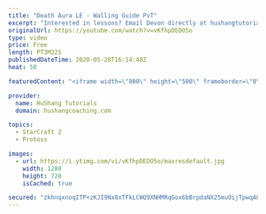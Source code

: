 ```yaml
---
title: "Death Aura LE - Walling Guide PvT"
excerpt: "Interested in lessons? Email Devon directly at hushangtutorials@outlook.com ------------------------------------------------------------------------------------------------------- Want to support HuShang Tutorials directly? Patreon is a website where you can contribute a monthly donation that will help"
originalUrl: https://youtube.com/watch?v=vKfhpDEDO5o
type: video
price: Free
length: PT3M22S
publishedDateTime: 2020-05-28T16:14:48Z
heat: 50

featuredContent: "<iframe width=\"800\" height=\"500\" frameborder=\"0\" src=\"https://www.youtube.com/embed/vKfhpDEDO5o\" allow=\"accelerometer; autoplay; encrypted-media; gyroscope; picture-in-picture\" allowfullscreen></iframe>"

provider:
  name: HuShang Tutorials
  domain: hushangcoaching.com

topics:
  - StarCraft 2
  - Protoss

images:
  - url: https://i.ytimg.com/vi/vKfhpDEDO5o/maxresdefault.jpg
    width: 1280
    height: 720
    isCached: true

secured: "zkhnqxnoqITP+zKJI9Nx8xTFkLCWQ9XNHMRqGox6bBrpdaNX25muOijTpwqA0PkFL7V75qZw+H4PUjXgSEXzIzOtHt9tBHfS3M1ynHXcpEOWyZfweuZrHHWEFqbP5vgodcc7G+Hc7DwCF8Lb7M6cfigI74HDRMKGbfQYxAZs41O3/L51tzzAR2kLMxXhimh/6cLmfOlIJw/2yEyC5DyIxIYe51A0aexhCAXFQQXhxLWNQuTj0KXTLkE29rk3ILi2ekJUU4c9BcnSD6cvN1ImKTuzjmvgQwR7igzIDXWLV3k/GVFxLRsZxR8K+uUY/J4AS8AVW4LjoR7GoBDPqMARMCh91H4V8FkRgI30S9Ue1iFeBbMXzbfR5I/eSdcnbYMSZvMv0Oa/qJm3t0ZmXdD+iwvO8hz+r+qsaAnSsXwyrqU=;E72zNnuLKxVyrQqw83S/yA=="
---
```


